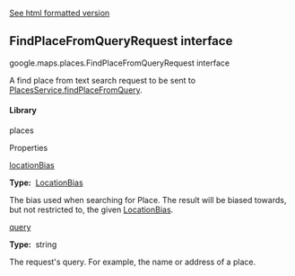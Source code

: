 [See html formatted version](https://huasofoundries.github.io/google-maps-documentation/FindPlaceFromQueryRequest.html)


FindPlaceFromQueryRequest interface
-----------------------------------

google.maps.places.FindPlaceFromQueryRequest interface

A find place from text search request to be sent to [PlacesService.findPlaceFromQuery](https://developers.google.com/maps/documentation/javascript/reference/places-service#PlacesService.findPlaceFromQuery).

#### Library

places

Properties

[locationBias](#FindPlaceFromQueryRequest.locationBias)

**Type:**  [LocationBias](LocationBias.md)

The bias used when searching for Place. The result will be biased towards, but not restricted to, the given [LocationBias](LocationBias.md).

[query](#FindPlaceFromQueryRequest.query)

**Type:**  string

The request's query. For example, the name or address of a place.